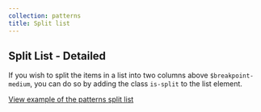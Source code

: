 ```yaml
---
collection: patterns
title: Split list
---
```


## Split List - Detailed

If you wish to split the items in a list into two columns above `$breakpoint-medium`, you can do so by adding the class `is-split` to the list element.

<a href="https://vanilla-framework.github.io/vanilla-brochure-theme/examples/patterns/lists/split-list"
  class="js-example">
  View example of the patterns split list
</a>
